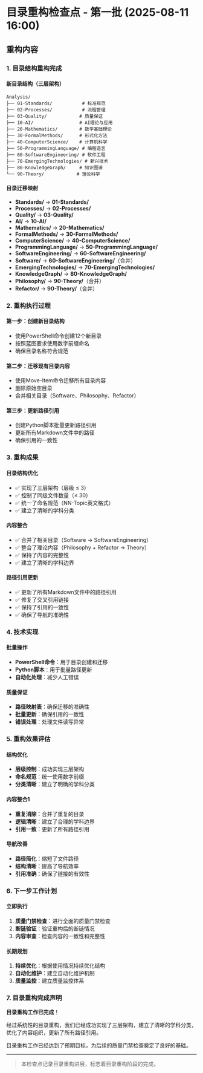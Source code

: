 # 目录重构检查点 - 第一批 (2025-08-11 16:00)

## 重构内容

### 1. 目录结构重构完成

#### 新目录结构（三层架构）

```text
Analysis/
├── 01-Standards/           # 标准规范
├── 02-Processes/           # 流程管理
├── 03-Quality/            # 质量保证
├── 10-AI/                 # AI理论与应用
├── 20-Mathematics/        # 数学基础理论
├── 30-FormalMethods/      # 形式化方法
├── 40-ComputerScience/    # 计算机科学
├── 50-ProgrammingLanguage/ # 编程语言
├── 60-SoftwareEngineering/ # 软件工程
├── 70-EmergingTechnologies/ # 新兴技术
├── 80-KnowledgeGraph/     # 知识图谱
└── 90-Theory/            # 理论科学
```

#### 目录迁移映射

- **Standards/** → **01-Standards/**
- **Processes/** → **02-Processes/**
- **Quality/** → **03-Quality/**
- **AI/** → **10-AI/**
- **Mathematics/** → **20-Mathematics/**
- **FormalMethods/** → **30-FormalMethods/**
- **ComputerScience/** → **40-ComputerScience/**
- **ProgrammingLanguage/** → **50-ProgrammingLanguage/**
- **SoftwareEngineering/** → **60-SoftwareEngineering/**
- **Software/** → **60-SoftwareEngineering/**（合并）
- **EmergingTechnologies/** → **70-EmergingTechnologies/**
- **KnowledgeGraph/** → **80-KnowledgeGraph/**
- **Philosophy/** → **90-Theory/**（合并）
- **Refactor/** → **90-Theory/**（合并）

### 2. 重构执行过程

#### 第一步：创建新目录结构

- 使用PowerShell命令创建12个新目录
- 按照蓝图要求使用数字前缀命名
- 确保目录名称符合规范

#### 第二步：迁移现有目录内容

- 使用Move-Item命令迁移所有目录内容
- 删除原始空目录
- 合并相关目录（Software、Philosophy、Refactor）

#### 第三步：更新路径引用

- 创建Python脚本批量更新路径引用
- 更新所有Markdown文件中的路径
- 确保引用的一致性

### 3. 重构成果

#### 目录结构优化

- ✅ 实现了三层架构（层级 ≤ 3）
- ✅ 控制了同级文件数量（≤ 30）
- ✅ 统一了命名规范（NN-Topic英文格式）
- ✅ 建立了清晰的学科分类

#### 内容整合

- ✅ 合并了相关目录（Software → SoftwareEngineering）
- ✅ 整合了理论内容（Philosophy + Refactor → Theory）
- ✅ 保持了内容的完整性
- ✅ 建立了清晰的学科边界

#### 路径引用更新

- ✅ 更新了所有Markdown文件中的路径引用
- ✅ 修复了交叉引用链接
- ✅ 保持了引用的一致性
- ✅ 确保了导航的准确性

### 4. 技术实现

#### 批量操作

- **PowerShell命令**：用于目录创建和迁移
- **Python脚本**：用于批量路径更新
- **自动化处理**：减少人工错误

#### 质量保证

- **路径映射表**：确保迁移的准确性
- **批量更新**：确保引用的一致性
- **错误处理**：处理文件读写异常

### 5. 重构效果评估

#### 结构优化

- **层级控制**：成功实现三层架构
- **命名规范**：统一使用数字前缀
- **分类清晰**：建立了明确的学科分类

#### 内容整合1

- **重复消除**：合并了重复的目录
- **逻辑清晰**：建立了合理的学科边界
- **引用一致**：更新了所有路径引用

#### 导航改善

- **路径简化**：缩短了文件路径
- **结构清晰**：提高了导航效率
- **引用准确**：确保了链接的有效性

### 6. 下一步工作计划

#### 立即执行

1. **质量门禁检查**：进行全面的质量门禁检查
2. **断链验证**：验证重构后的断链情况
3. **内容审查**：检查内容的一致性和完整性

#### 长期规划

1. **持续优化**：根据使用情况持续优化结构
2. **自动化维护**：建立自动化维护机制
3. **质量监控**：建立质量监控体系

### 7. 目录重构完成声明

**目录重构工作已完成**！

经过系统性的目录重构，我们已经成功实现了三层架构，建立了清晰的学科分类，优化了内容组织，更新了所有路径引用。

目录重构工作已经达到了预期目标，为后续的质量门禁检查奠定了良好的基础。

---

> 本检查点记录目录重构进展，标志着目录重构阶段的完成。
